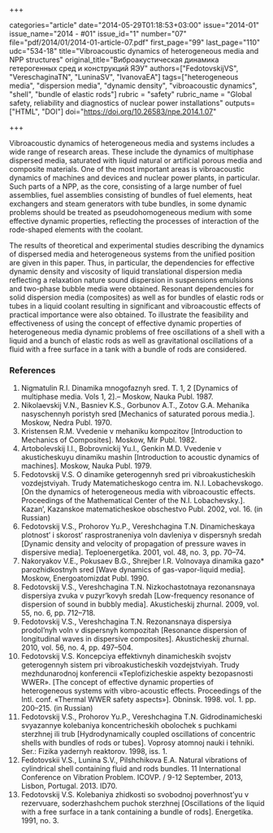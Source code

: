 +++

categories="article"
date="2014-05-29T01:18:53+03:00"
issue="2014-01"
issue_name="2014 - #01"
issue_id="1"
number="07"
file="pdf/2014/01/2014-01-article-07.pdf"
first_page="99"
last_page="110"
udc="534-18"
title="Vibroacoustic dynamics of heterogeneous media and NPP structures"
original_title="Виброакустическая динамика гетерогенных сред и конструкций ЯЭУ"
authors=["FedotovskijVS", "VereschaginaTN", "LuninaSV", "IvanovaEA"]
tags=["heterogeneous media", "dispersion media", "dynamic density", "vibroacoustic dynamics", "shell", "bundle of elastic rods"]
rubric = "safety"
rubric_name = "Global safety, reliability and diagnostics of nuclear power installations"
outputs=["HTML", "DOI"]
doi="https://doi.org/10.26583/npe.2014.1.07"

+++

Vibroacoustic dynamics of heterogeneous media and systems includes a wide range of research areas. These include the dynamics of multiphase dispersed media, saturated with liquid natural or artificial porous media and composite materials. One of the most important areas is vibroacoustic dynamics of machines and devices and nuclear power plants, in particular. Such parts of a NPP, as the core, consisting of a large number of fuel assemblies, fuel assemblies consisting of bundles of fuel elements, heat exchangers and steam generators with tube bundles, in some dynamic problems should be treated as pseudohomogeneous medium with some effective dynamic properties, reflecting the processes of interaction of the rode-shaped elements with the coolant.

The results of theoretical and experimental studies describing the dynamics of dispersed media and heterogeneous systems from the unified position are given in this paper. Thus, in particular, the dependencies for effective dynamic density and viscosity of liquid translational dispersion media reflecting a relaxation nature sound dispersion in suspensions emulsions and two-phase bubble media were obtained. Resonant dependencies for solid dispersion media (composites) as well as for bundles of elastic rods or tubes in a liquid coolant resulting in significant and vibroacoustic effects of practical importance were also obtained. To illustrate the feasibility and effectiveness of using the concept of effective dynamic properties of heterogeneous media dynamic problems of free oscillations of a shell with a liquid and a bunch of elastic rods as well as gravitational oscillations of a fluid with a free surface in a tank with a bundle of rods are considered.

### References

1. Nigmatulin R.I. Dinamika mnogofaznyh sred. T. 1, 2 [Dynamics of multiphase media. Vols 1, 2].– Moskow, Nauka Publ. 1987.
2. Nikolaevskij V.N., Basniev K.S., Gorbunov A.T., Zotov G.A. Mehanika nasyschennyh poristyh sred [Mechanics of saturated porous media.]. Moskow, Nedra Publ. 1970.
3. Kristensen R.M. Vvedenie v mehaniku kompozitov [Introduction to Mechanics of Composites]. Moskow, Mir Publ. 1982.
4. Artobolevskij I.I., Bobrovnickij Yu.I., Genkin M.D. Vvedenie v akusticheskuyu dinamiku mashin [Introduction to acoustic dynamics of machines]. Moskow, Nauka Publ. 1979.
5. Fedotovskij V.S. O dinamike geterogennyh sred pri vibroakusticheskih vozdejstviyah. Trudy Matematicheskogo centra im. N.I. Lobachevskogo. [On the dynamics of heterogeneous media with vibroacoustic effects. Proceedings of the Mathematical Center of the N.I. Lobachevsky.]. Kazan’, Kazanskoe matematicheskoe obschestvo Publ. 2002, vol. 16. (in Russian)
6. Fedotovskij V.S., Prohorov Yu.P., Vereshchagina T.N. Dinamicheskaya plotnost’ i skorost’ rasprostraneniya voln davleniya v dispersnyh sredah [Dynamic density and velocity of propagation of pressure waves in dispersive media]. Teploenergetika. 2001, vol. 48, no. 3, pp. 70–74.
7. Nakoryakov V.E., Pokusaev B.G., Shrejber I.R. Volnovaya dinamika gazo* parozhidkostnyh sred [Wave dynamics of gas-vapor-liquid media]. Moskow, Energoatomizdat Publ. 1990.
8. Fedotovskij V.S., Vereshchagina T.N. Nizkochastotnaya rezonansnaya dispersiya zvuka v puzyr’kovyh sredah [Low-frequency resonance of dispersion of sound in bubbly media]. Akusticheskij zhurnal. 2009, vol. 55, no. 6, pp. 712–718.
9. Fedotovskij V.S., Vereshchagina T.N. Rezonansnaya dispersiya prodol’nyh voln v dispersnyh kompozitah [Resonance dispersion of longitudinal waves in dispersive composites]. Akusticheskij zhurnal. 2010, vol. 56, no. 4, pp. 497–504.
10. Fedotovskij V.S. Koncepciya effektivnyh dinamicheskih svojstv geterogennyh sistem pri vibroakusticheskih vozdejstviyah. Trudy mezhdunarodnoj konferencii «Teplofizicheskie aspekty bezopasnosti WWER». [The concept of effective dynamic properties of heterogeneous systems with vibro-acoustic effects. Proceedings of the Intl. conf. «Thermal WWER safety aspects»]. Obninsk. 1998. vol. 1. pp. 200–215. (in Russian)
11. Fedotovskij V.S., Prohorov Yu.P., Vereshchagina T.N. Gidrodinamicheski svyazannye kolebaniya koncentricheskih obolochek s puchkami sterzhnej ili trub [Hydrodynamically coupled oscillations of concentric shells with bundles of rods or tubes]. Voprosy atomnoj nauki i tehniki. Ser.: Fizika yadernyh reaktorov. 1998, iss. 1.
12. Fedotovskii V.S., Lunina S.V., Pilshchikova E.A. Natural vibrations of cylindrical shell containing fluid and rods bundles. 11 International Conference on Vibration Problem. ICOVP. / 9-12 September, 2013, Lisbon, Portugal. 2013. ID70.
13. Fedotovskij V.S. Kolebaniya zhidkosti so svobodnoj poverhnost’yu v rezervuare, soderzhashchem puchok sterzhnej [Oscillations of the liquid with a free surface in a tank containing a bundle of rods]. Energetika. 1991, no. 3.